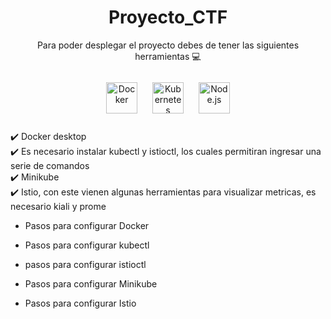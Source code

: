 # <div align="center">   Proyecto_CTF </div>
<div align="center">  
Para poder desplegar el proyecto debes de tener las siguientes herramientas 💻
</div>
<br/> 
<div align="center">  
<a href="https://www.docker.com/" target="_blank"><img style="margin: 10px" src="https://profilinator.rishav.dev/skills-assets/docker-original-wordmark.svg" alt="Docker" height="50" /></a> 
<a href="https://kubernetes.io/" target="_blank"><img style="margin: 10px" src="https://profilinator.rishav.dev/skills-assets/kubernetes-icon.svg" alt="Kubernetes" height="50" /></a>  
<a href="https://nodejs.org/" target="_blank"><img style="margin: 10px" src="https://profilinator.rishav.dev/skills-assets/nodejs-original-wordmark.svg" alt="Node.js" height="50" /></a>  
</div>
<br/> 
<div align="Left">
  ✔️ Docker desktop
  <br/> 
  ✔️ Es necesario instalar kubectl y istioctl, los cuales permitiran ingresar una serie de comandos
  <br/> 
  ✔️ Minikube
  <br/> 
  ✔️ Istio, con este vienen algunas herramientas para visualizar metricas, es necesario kiali y prome
</div>
 
* Pasos para configurar Docker


* Pasos para configurar kubectl
  

* pasos para configurar istioctl


* Pasos para configurar Minikube
  

* Pasos para configurar Istio





